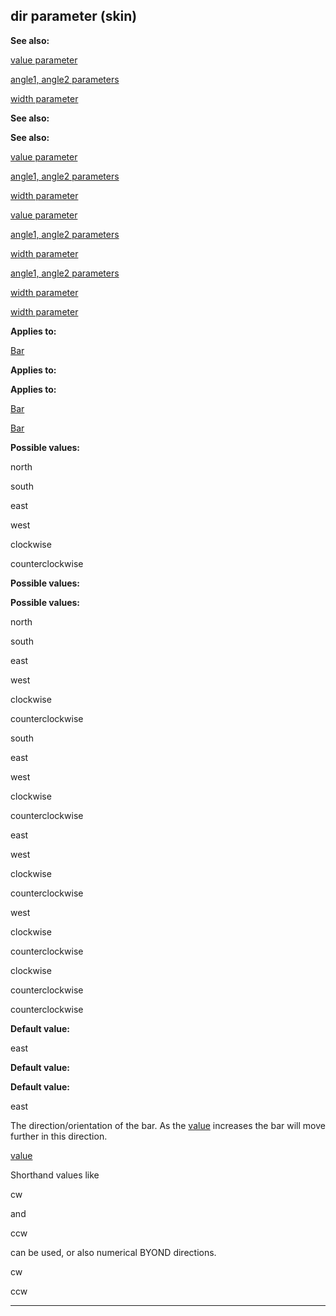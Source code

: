 

 dir parameter (skin)
----------------------




**See also:** 


[value parameter](#/{skin}/param/angle) 

[angle1, angle2 parameters](#/{skin}/param/angle) 

[width parameter](#/{skin}/param/width) 





**See also:** 

**See also:**

[value parameter](#/{skin}/param/angle) 

[angle1, angle2 parameters](#/{skin}/param/angle) 

[width parameter](#/{skin}/param/width) 



[value parameter](#/{skin}/param/angle)

[angle1, angle2 parameters](#/{skin}/param/angle) 

[width parameter](#/{skin}/param/width) 


[angle1, angle2 parameters](#/{skin}/param/angle)

[width parameter](#/{skin}/param/width) 

[width parameter](#/{skin}/param/width)


**Applies to:** 


[Bar](#/{skin}/control/bar) 



**Applies to:** 

**Applies to:**

[Bar](#/{skin}/control/bar) 

[Bar](#/{skin}/control/bar)


**Possible values:** 


 north
 
 south
 
 east
 
 west
 
 clockwise
 
 counterclockwise
 







**Possible values:** 

**Possible values:**

 north
 
 south
 
 east
 
 west
 
 clockwise
 
 counterclockwise
 






 south
 
 east
 
 west
 
 clockwise
 
 counterclockwise
 





 east
 
 west
 
 clockwise
 
 counterclockwise
 




 west
 
 clockwise
 
 counterclockwise
 



 clockwise
 
 counterclockwise
 


 counterclockwise



**Default value:** 


 east
 


**Default value:** 

**Default value:**

 east


 The direction/orientation of the bar. As the
 [value](#/{skin}/param/value) 
 increases the bar will move further in this direction.



[value](#/{skin}/param/value)

 Shorthand values like
 
 cw
 
 and
 
 ccw
 
 can be used, or also numerical BYOND directions.




 cw


 ccw



---


